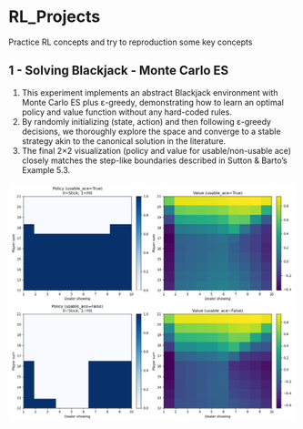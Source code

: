 # RL_Projects
Practice RL concepts and try to reproduction some key concepts

## 1 - Solving Blackjack - Monte Carlo ES

1. This experiment implements an abstract Blackjack environment with Monte Carlo ES plus ε-greedy, demonstrating how to learn an optimal policy and value function without any hard-coded rules.  
2. By randomly initializing (state, action) and then following ε-greedy decisions, we thoroughly explore the space and converge to a stable strategy akin to the canonical solution in the literature.  
3. The final 2×2 visualization (policy and value for usable/non-usable ace) closely matches the step-like boundaries described in Sutton & Barto’s Example 5.3.

![alt text](docs/1_monte_carlo_es.png)